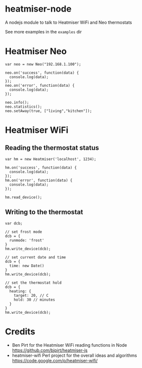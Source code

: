 heatmiser-node
==============

A nodejs module to talk to Heatmiser WiFi and Neo thermostats

See more examples in the `examples` dir

# Heatmiser Neo

    var neo = new Neo("192.168.1.100");

    neo.on('success', function(data) {
      console.log(data);
    });
    neo.on('error', function(data) {
      console.log(data);
    });

    neo.info();
    neo.statistics();
    neo.setAway(true, ["living","kitchen"]);


# Heatmiser WiFi

## Reading the thermostat status

    var hm = new Heatmiser('localhost', 1234);

    hm.on('success', function(data) {
      console.log(data);
    });
    hm.on('error', function(data) {
      console.log(data);
    });

    hm.read_device();

## Writing to the thermostat

    var dcb;

    // set frost mode
    dcb = {
      runmode: 'frost'
    }
    hm.write_device(dcb);

    // set current date and time
    dcb = {
      time: new Date()
    }
    hm.write_device(dcb);

    // set the thermostat hold
    dcb = {
      heating: {
        target: 20, // C
        hold: 30 // minutes
      }
    }
    hm.write_device(dcb);

# Credits

* Ben Pirt for the Heatmiser WiFi reading functions in Node https://github.com/bjpirt/heatmiser-js
* heatmiser-wifi Perl project for the overall ideas and algorithms https://code.google.com/p/heatmiser-wifi/
